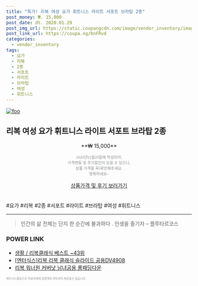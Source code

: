 ```yaml
--- 
title: "특가! 리복 여성 요가 휘트니스 라이트 서포트 브라탑 2종" 
post_money: ₩. 15,000 
post_date: dt. 2020.01.29 
post_img_url: https://static.coupangcdn.com/image/vendor_inventory/images/2018/12/01/15/7/1f2c5616-9132-499e-b967-cb7aeadbf236.jpg 
post_link_url: https://coupa.ng/bnFRvd 
categories: 
  - vendor_inventory 
tags: 
  - 요가 
  - 리복 
  - 2종 
  - 서포트 
  - 라이트 
  - 브라탑 
  - 여성 
  - 휘트니스 
--- 
```

[![foo](https://static.coupangcdn.com/image/vendor_inventory/images/2018/12/01/15/7/1f2c5616-9132-499e-b967-cb7aeadbf236.jpg)](https://coupa.ng/bnFRvd) 

## 리복 여성 요가 휘트니스 라이트 서포트 브라탑 2종 
<p style="text-align: center;">**₩ 15,000**</p> 
<p style="text-align: center;"><span style="color: #898c8f; font-family: Georgia,Times,serif; font-size: 0.75em;">2020년01월29일에 작성되어, <br>가격변동 및 추가할인이 있을 수 있으니,<br> 상품 가격을 꼭!확인해주세요.<br>행복하세요~</span> 
</p>	 
<div markdown="0" style="text-align: center;"><a href="https://coupa.ng/bnFRvd" class="btn btn--success">상품가격 및 후기 보러가기</a></div> 
<br><br> 
  #요가 #리복 #2종 #서포트 #라이트 #브라탑 #여성 #휘트니스 
<hr> 

> 인간의 삶 전체는 단지 한 순간에 불과하다 . 인생을 즐기자 – 플루타르코스 


### POWER LINK

* <a href="https://blog.naver.com/santokki14/221776541273" target="_blank">생활 / 리복클래식 베스트 ~43위</a>
* <a href="https://blog.naver.com/sakai111/221776766149" target="_blank">[엔터식스]리복 리복 클래식 슬라이드 공용DV4908</a>
* <a href="https://blog.naver.com/sakai111/221784680246" target="_blank">리복 워너원 커버낫 남녀공용 롱패딩다운</a>

<span style="color: #898c8f; font-family: Georgia,Times,serif; font-size: 0.55em;">파트너스활동으로 작성자에게 일정액의 커미션이 제공될수 있습니다.</span> 
